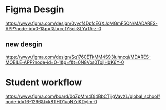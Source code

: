 


# Figma Desgin
https://www.figma.com/design/0vycf4DpfcEGXJcMGmF5ON/MADARES-APP?node-id=0-1&p=f&t=ccfY5cir8LYaTArz-0

## new desgin
https://www.figma.com/design/Sq1760ETkMM4S93luhncqi/MDARES-MOBILE-APP?node-id=0-1&p=f&t=0N8Vos0TojlHbK6Y-0

# Student workflow
https://www.figma.com/board/0qZpMm4Dj4BbCTjigVavXL/global_school?node-id=16-1266&t=k8THD1uoNZdKDyIm-0